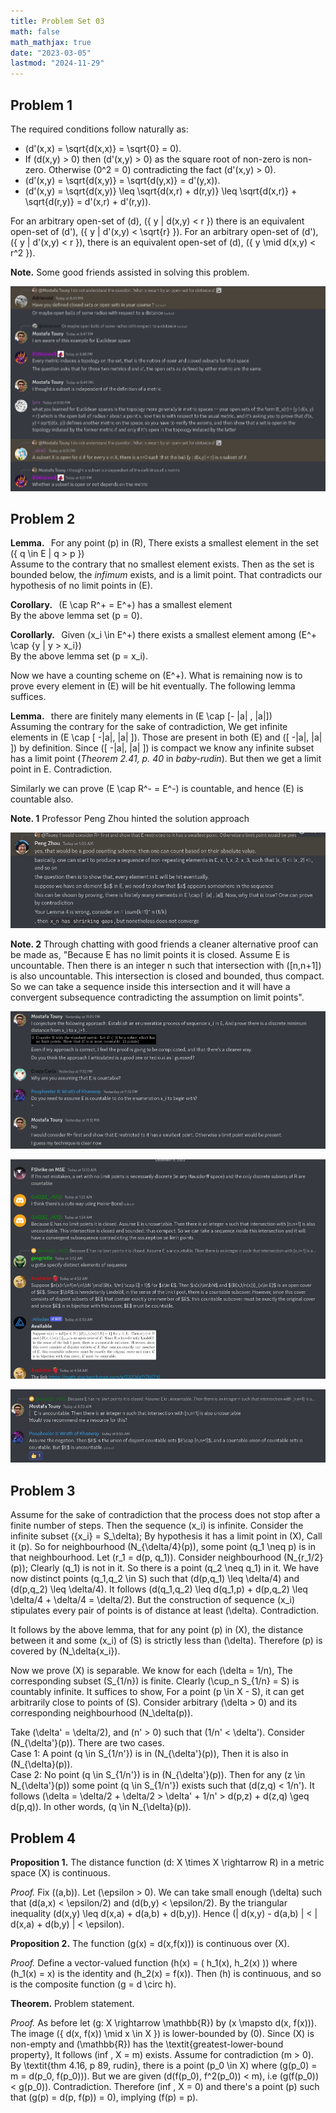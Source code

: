 ```yaml
---
title: Problem Set 03
math: false
math_mathjax: true
date: "2023-03-05"
lastmod: "2024-11-29"
---
```


## Problem 1

The required conditions follow naturally as:
- \(d'(x,x) = \sqrt{d(x,x)} = \sqrt{0} = 0\).
- If \(d(x,y) > 0\) then \(d'(x,y) > 0\) as the square root of non-zero is non-zero. Otherwise \(0^2 = 0\) contradicting the fact \(d'(x,y) > 0\).
- \(d'(x,y) = \sqrt{d(x,y)} = \sqrt{d(y,x)} = d'(y,x)\).
- \(d'(x,y) = \sqrt{d(x,y)} \leq \sqrt{d(x,r) + d(r,y)} \leq \sqrt{d(x,r)} + \sqrt{d(r,y)} = d'(x,r) + d'(r,y)\).

For an arbitrary open-set of \(d\), \(\{ y | d(x,y) < r \}\) there is an equivalent open-set of \(d'\), \(\{ y | d'(x,y) < \sqrt{r} \}\). For an arbitrary open-set of \(d'\), \(\{ y | d'(x,y) < r \}\), there is an equivalent open-set of \(d\), \(\{ y \mid d(x,y) < r^2 \}\).

**Note.** Some good friends assisted in solving this problem.

![image](./3.jpg)


## Problem 2

**Lemma.**   For any point \(p\) in \(R\), There exists a smallest element in the set \(\{ q \in E | q > p \}\)\
Assume to the contrary that no smallest element exists. Then as the set is bounded below, the *infimum* exists, and is a limit point. That contradicts our hypothesis of no limit points in \(E\).

**Corollary.**   \(E \cap R^+ = E^+\) has a smallest element\
By the above lemma set \(p = 0\).

**Corollarly.**   Given \(x_i \in E^+\) there exists a smallest element among \(E^+ \cap \{y | y > x_i\}\)\
By the above lemma set \(p = x_i\).

Now we have a counting scheme on \(E^+\). What is remaining now is to prove every element in \(E\) will be hit eventually. The following lemma suffices.

**Lemma.**   there are finitely many elements in \(E \cap [- |a| , |a|]\)\
Assuming the contrary for the sake of contradiction, We get infinite elements in \(E \cap [ -|a|, |a| ]\). Those are present in both \(E\) and \([ -|a|, |a| ]\) by definition. Since \([ -|a|, |a| ]\) is compact we know any infinite subset has a limit point (*Theorem 2.41, p. 40* in *baby-rudin*). But then we get a limit point in E. Contradiction.

Similarly we can prove \(E \cap R^- = E^-\) is countable, and hence \(E\) is countable also.

**Note. 1** Professor Peng Zhou hinted the solution approach

![image](./4.jpg)

**Note. 2** Through chatting with good friends a cleaner alternative proof can be made as, \"Because E has no limit points it is closed.
Assume E is uncountable. Then there is an integer n such that intersection with \([n,n+1]\) is also uncountable. This intersection is closed and bounded, thus compact. So we can take a sequence inside this intersection and it will have a convergent subsequence contradicting the assumption on limit points\".

![image](./0.jpg)

![image](./1.jpg)

![image](./2.jpg)


## Problem 3

Assume for the sake of contradiction that the process does not stop after a finite number of steps. Then the sequence \(x_i\) is infinite. Consider the infinite subset \(\{x_i\} = S_\delta\); By hypothesis it has a limit point in \(X\), Call it \(p\). So for neighbourhood \(N_{\delta/4}(p)\), some point \(q_1 \neq p\) is in that neighbourhood. Let \(r_1 = d(p, q_1)\). Consider neighbourhood \(N_{r_1/2}(p)\); Clearly \(q_1\) is not in it. So there is a point \(q_2 \neq q_1\) in it. We have now distinct points \(q_1,q_2 \in S\) such that \(d(p,q_1) \leq \delta/4\) and \(d(p,q_2) \leq \delta/4\). It follows \(d(q_1,q_2) \leq d(q_1,p) + d(p,q_2) \leq \delta/4 + \delta/4 = \delta/2\). But the construction of sequence \(x_i\) stipulates every pair of points is of distance at least \(\delta\). Contradiction.

It follows by the above lemma, that for any point \(p\) in \(X\), the distance between it and some \(x_i\) of \(S\) is strictly less than \(\delta\). Therefore \(p\) is covered by \(N_\delta{x_i}\).

Now we prove \(X\) is separable. We know for each \(\delta = 1/n\), The corresponding subset \(S_{1/n}\) is finite. Clearly \(\cup_n S_{1/n} = S\) is countably infinite. It suffices to show, For a point \(p \in X - S\), it can get arbitrarily close to points of \(S\). Consider arbitrary \(\delta > 0\) and its corresponding neighbourhood \(N_\delta(p)\).

Take \(\delta' = \delta/2\), and \(n' > 0\) such that \(1/n' < \delta'\). Consider \(N_{\delta'}(p)\). There are two cases.\
Case 1: A point \(q \in S_{1/n'}\) is in \(N_{\delta'}(p)\), Then it is also in \(N_{\delta}(p)\).\
Case 2: No point \(q \in S_{1/n'}\) is in \(N_{\delta'}(p)\). Then for any \(z \in N_{\delta'}(p)\) some point \(q \in S_{1/n'}\) exists such that \(d(z,q) < 1/n'\). It follows \(\delta = \delta/2 + \delta/2 > \delta' + 1/n' > d(p,z) + d(z,q) \geq d(p,q)\). In other words, \(q \in N_{\delta}(p)\).


## Problem 4

**Proposition 1.** The distance function \(d: X \times X \rightarrow R\) in a metric space \(X\) is continuous.

_Proof._ Fix \((a,b)\). Let \(\epsilon > 0\). We can take small enough \(\delta\) such that \(d(a,x) < \epsilon/2\) and \(d(b,y) < \epsilon/2\). By the triangular inequality \(d(x,y) \leq d(x,a) + d(a,b) + d(b,y)\). Hence \(| d(x,y) - d(a,b) | < | d(x,a) + d(b,y) | < \epsilon\).


**Proposition 2.** The function \(g(x) = d(x,f(x))\) is continuous over \(X\).

_Proof._ Define a vector-valued function \(h(x) = ( h_1(x), h_2(x) )\) where \(h_1(x) = x\) is the identity and \(h_2(x) = f(x)\). Then \(h\) is continuous, and so is the composite function \(g = d \circ h\).


**Theorem.** Problem statement.

_Proof._ As before let \(g: X \rightarrow \mathbb{R}\) by \(x \mapsto d(x, f(x))\). The image \(\{ d(x, f(x)) \mid x \in X \}\) is lower-bounded by \(0\). Since \(X\) is non-empty and \(\mathbb{R}\) has the \textit{greatest-lower-bound property}, It follows \(inf \, X = m\) exists. Assume for contradiction \(m > 0\). By \textit{thm 4.16, p 89, rudin}, there is a point \(p_0 \in X\) where \(g(p_0) = m = d(p_0, f(p_0))\). But we are given \(d(f(p_0), f^2(p_0)) < m\), i.e \(g(f(p_0)) < g(p_0)\). Contradiction. Therefore \(inf \, X = 0\) and there's a point \(p\) such that \(g(p) = d(p, f(p)) = 0\), implying \(f(p) = p\).
